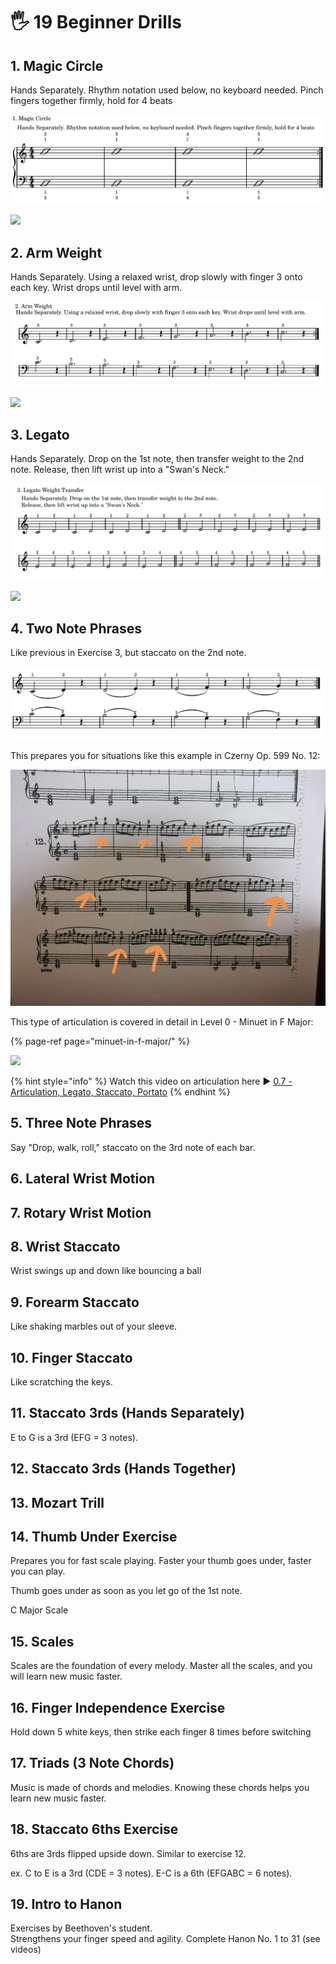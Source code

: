 # 🖐 19 Beginner Drills

## 1. Magic Circle

Hands Separately. Rhythm notation used below, no keyboard needed. Pinch fingers together firmly, hold for 4 beats

![](../../.gitbook/assets/image%20%2862%29.png)

![](https://embed-fastly.wistia.com/deliveries/0188d42bd9771acd683777b3791dd9c62ad0da7d.jpg?image_play_button_size=2x&image_crop_resized=960x540&image_play_button=1&image_play_button_color=000000e0)

## 2. Arm Weight

Hands Separately. Using a relaxed wrist, drop slowly with finger 3 onto each key. Wrist drops until level with arm.

![](../../.gitbook/assets/image%20%2854%29.png)

![](https://embedwistia-a.akamaihd.net/deliveries/2775b693b540931932c9ee7947de5d38ff0be579.jpg?image_play_button_size=2x&image_crop_resized=960x540&image_play_button=1&image_play_button_color=000000e0)

## 3. Legato

Hands Separately. Drop on the 1st note, then transfer weight to the 2nd note. Release, then lift wrist up into a "Swan's Neck."

![](../../.gitbook/assets/image%20%2857%29.png)

![](https://embed-fastly.wistia.com/deliveries/e14edc807fdb6633b05cdbca39320be90011ae17.jpg?image_play_button_size=2x&image_crop_resized=960x540&image_play_button=1&image_play_button_color=000000e0)



## 4. Two Note Phrases

Like previous in Exercise 3, but staccato on the 2nd note.

![](../../.gitbook/assets/image%20%2855%29.png)

This prepares you for situations like this example in Czerny Op. 599 No. 12:

![](../../.gitbook/assets/image%20%2861%29.png)

This type of articulation is covered in detail in Level 0 - Minuet in F Major:

{% page-ref page="minuet-in-f-major/" %}

![](https://embedwistia-a.akamaihd.net/deliveries/99d15e0675ac5560da2e7e8d81639fc3f740168b.jpg?image_play_button_size=2x&image_crop_resized=960x540&image_play_button=1&image_play_button_color=000000e0)

{% hint style="info" %}
Watch this video on articulation here ▶  [0.7 - Articulation, Legato, Staccato, Portato](https://courses.easypianohacks.com/courses/classical-piano-in-10-levels/597973-0c-repertoire/1989328-0-7-articulation-legato-staccato-portato?wvideo=v1he9nfvi2)
{% endhint %}



## 5. Three Note Phrases

Say "Drop, walk, roll," staccato on the 3rd note of each bar.





## 6. Lateral Wrist Motion









## 7. Rotary Wrist Motion





## 8. Wrist Staccato

Wrist swings up and down like bouncing a ball





## 9. Forearm Staccato

Like shaking marbles out of your sleeve.



##  10. Finger Staccato

Like scratching the keys.





## 11. Staccato 3rds \(Hands Separately\)

E to G is a 3rd \(EFG = 3 notes\).







## 12. Staccato 3rds \(Hands Together\)





 

## 13. Mozart Trill









## 14. Thumb Under Exercise

Prepares you for fast scale playing. Faster your thumb goes under, faster you can play.









Thumb goes under as soon as you let go of the 1st note.







C Major Scale





## 15. Scales



Scales are the foundation of every melody. Master all the scales, and you will learn new music faster.









## 16. Finger Independence Exercise

Hold down 5 white keys, then strike each finger 8 times before switching





## 17. Triads \(3 Note Chords\)

Music is made of chords and melodies. Knowing these chords helps you learn new music faster.







## 18. Staccato 6ths Exercise

6ths are 3rds flipped upside down. Similar to exercise 12.   
  
ex. C to E is a 3rd \(CDE = 3 notes\). E-C is a 6th \(EFGABC = 6 notes\).





## 19. Intro to Hanon 

Exercises by Beethoven's student.   
Strengthens your finger speed and agility. Complete Hanon No. 1 to 31 \(see videos\)



